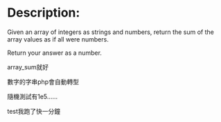 # Description:
Given an array of integers as strings and numbers, return the sum of the array values as if all were numbers.

Return your answer as a number.

array_sum就好

數字的字串php會自動轉型

隨機測試有1e5......

test我跑了快一分鐘